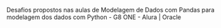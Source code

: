 Desafios propostos nas aulas de Modelagem de Dados com Pandas para modelagem dos dados com Python - G8 ONE - Alura | Oracle
